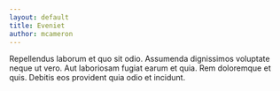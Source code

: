 ```yaml
---
layout: default
title: Eveniet
author: mcameron
---
```


Repellendus laborum et quo sit odio. Assumenda dignissimos voluptate neque ut vero. Aut laboriosam fugiat earum et quia. Rem doloremque et quis. Debitis eos provident quia odio et incidunt.
